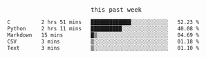 <p align="center"><samp>this past week</samp></p>
<!--START_SECTION:waka-->

```txt
C          2 hrs 51 mins   █████████████░░░░░░░░░░░░   52.23 %
Python     2 hrs 11 mins   ██████████░░░░░░░░░░░░░░░   40.08 %
Markdown   15 mins         █▒░░░░░░░░░░░░░░░░░░░░░░░   04.69 %
CSV        3 mins          ▒░░░░░░░░░░░░░░░░░░░░░░░░   01.18 %
Text       3 mins          ▒░░░░░░░░░░░░░░░░░░░░░░░░   01.10 %
```

<!--END_SECTION:waka-->


